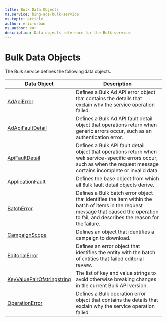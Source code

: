 ```yaml
---
title: Bulk Data Objects
ms.service: bing-ads-bulk-service
ms.topic: article
author: eric-urban
ms.author: eur
description: Data objects reference for the Bulk service.
---
```

# Bulk Data Objects
The Bulk service defines the following data objects.

|Data Object|Description|
|---|---|
|[AdApiError](adapierror.md)|Defines a Bulk Ad API error object that contains the details that explain why the service operation failed.|
|[AdApiFaultDetail](adapifaultdetail.md)|Defines a Bulk Ad API fault detail object that operations return when generic errors occur, such as an authentication error.|
|[ApiFaultDetail](apifaultdetail.md)|Defines a Bulk API fault detail object that operations return when web service-specific errors occur, such as when the request message contains incomplete or invalid data.|
|[ApplicationFault](applicationfault.md)|Defines the base object from which all Bulk fault detail objects derive.|
|[BatchError](batcherror.md)|Defines a Bulk batch error object that identifies the item within the batch of items in the request message that caused the operation to fail, and describes the reason for the failure.|
|[CampaignScope](campaignscope.md)|Defines an object that identifies a campaign to download.|
|[EditorialError](editorialerror.md)|Defines an error object that identifies the entity with the batch of entities that failed editorial review.|
|[KeyValuePairOfstringstring](keyvaluepairofstringstring.md)|The list of key and value strings to avoid otherwise breaking changes in the current Bulk API version.|
|[OperationError](operationerror.md)|Defines a Bulk operation error object that contains the details that explain why the service operation failed.|
